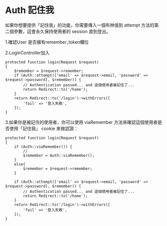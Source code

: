 # Auth  記住我

如果你想要提供「記住我」的功能，你需要傳入一個布林值到 attempt 方法的第二個參數，這會永久保持使用者的 session 直到登出。

1.確認User 是否擁有remember\_token欄位

2.LoginController加入

```
protected function login(Request $request)
{
    $remember = $request->remember;
    if (Auth::attempt(['email' => $request->email, 'password' => $request->password], $remember)) {
        // Authentication passed... and 這個使用者被記住了...
        return Redirect::to('/home');
    }
    return Redirect::to('/login')->withErrors([
        'fail' => '登入失敗',
    ]);
}
```

3.如果你是被記住的使用者，你可以使用 viaRemember 方法來確認這個使用者是否使用「記住我」 cookie 來做認證：

```
protected function login(Request $request)
{
    if (Auth::viaRemember()) {
        //
        $remember = Auth::viaRemember();
    }
    else{
        $remember = $request->remember;
    }
    
    if (Auth::attempt(['email' => $request->email, 'password' => $request->password], $remember)) {
        // Authentication passed... and 這個使用者被記住了...
        return Redirect::to('/home');
    }
    return Redirect::to('/login')->withErrors([
        'fail' => '登入失敗',
    ]);
}
```



